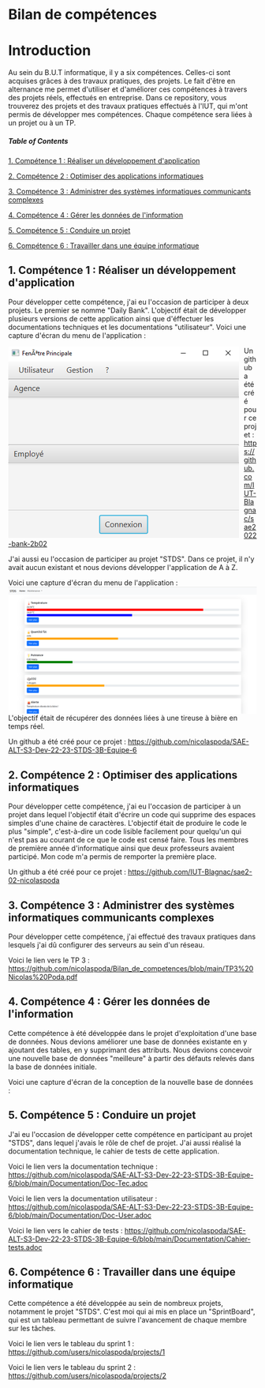 # Bilan de compétences

# Introduction

Au sein du B.U.T informatique, il y a six compétences. Celles-ci sont acquises grâces à des travaux pratiques, des projets. Le fait d'être en alternance me permet d'utiliser et d'améliorer ces compétences à travers des projets réels, effectués en entreprise. Dans ce repository, vous trouverez des projets et des travaux pratiques effectués à l'IUT, qui m'ont permis de développer mes compétences. Chaque compétence sera liées à un projet ou à un TP.

##### Table of Contents  
[1. Compétence 1 : Réaliser un développement d'application](#comp1)  

[2. Compétence 2 : Optimiser des applications informatiques](#comp2)
  
[3. Compétence 3 : Administrer des systèmes informatiques communicants complexes](#comp3)

[4. Compétence 4 : Gérer les données de l'information](#comp4)

[5. Compétence 5 : Conduire un projet](#comp5)

[6. Compétence 6 : Travailler dans une équipe informatique](#comp6)


<a name="comp1">
 
## 1. Compétence 1 : Réaliser un développement d'application
  
Pour développer cette compétence, j'ai eu l'occasion de participer à deux projets. Le premier se nomme "Daily Bank". L'objectif était de développer plusieurs versions de cette application ainsi que d'éffectuer les documentations techniques et les documentations "utilisateur". Voici une capture d'écran du menu de l'application :
  

<img src="https://github.com/IUT-Blagnac/sae2022-bank-2b02/blob/main/documentation/images_doc_utilisateur/page_principale.png"
     style="float: left; margin-right: 10px;" />
  
Un github a été créé pour ce projet : https://github.com/IUT-Blagnac/sae2022-bank-2b02
  
J'ai aussi eu l'occasion de participer au projet "STDS". Dans ce projet, il n'y avait aucun existant et nous devions développer l'application de A à Z. 
  
Voici une capture d'écran du menu de l'application : <img src="https://github.com/nicolaspoda/SAE-ALT-S3-Dev-22-23-STDS-3B-Equipe-6/blob/main/Images/accueil.png"
                                                          style="float: left; margin-right: 10px;"/>
 
L'objectif était de récupérer des données liées à une tireuse à bière en temps réel.
  
Un github a été créé pour ce projet : https://github.com/nicolaspoda/SAE-ALT-S3-Dev-22-23-STDS-3B-Equipe-6
  
<a name="comp2">
 
## 2. Compétence 2 : Optimiser des applications informatiques
  
Pour développer cette compétence, j'ai eu l'occasion de participer à un projet dans lequel l'objectif était d'écrire un code qui supprime des espaces simples d'une chaine de caractères. L'objectif était de produire le code le plus "simple", c'est-à-dire un code lisible facilement pour quelqu'un qui n'est pas au courant de ce que le code est censé faire. Tous les membres de première année d'informatique ainsi que deux professeurs avaient participé. Mon code m'a permis de remporter la première place. 
  
Un github a été créé pour ce projet : https://github.com/IUT-Blagnac/sae2-02-nicolaspoda
  

  <a name="comp3">
 
## 3. Compétence 3 : Administrer des systèmes informatiques communicants complexes
    
Pour développer cette compétence, j'ai effectué des travaux pratiques dans lesquels j'ai dû configurer des serveurs au sein d'un réseau. 
    
Voici le lien vers le TP 3 : https://github.com/nicolaspoda/Bilan_de_competences/blob/main/TP3%20Nicolas%20Poda.pdf

<a name="comp4">
 
## 4. Compétence 4 : Gérer les données de l'information
  
Cette compétence à été développée dans le projet d'exploitation d'une base de données. Nous devions améliorer une base de données existante en y ajoutant des tables, en y supprimant des attributs. Nous devions concevoir une nouvelle base de données "meilleure" à partir des défauts relevés dans la base de données initiale.
  
Voici une capture d'écran de la conception de la nouvelle base de données : 
  
    
<a name="comp5">
 
## 5. Compétence 5 : Conduire un projet
  
J'ai eu l'occasion de développer cette compétence en participant au projet "STDS", dans lequel j'avais le rôle de chef de projet.  J'ai aussi réalisé la documentation technique, le cahier de tests de cette application.
  
Voici le lien vers la documentation technique : https://github.com/nicolaspoda/SAE-ALT-S3-Dev-22-23-STDS-3B-Equipe-6/blob/main/Documentation/Doc-Tec.adoc
  
Voici le lien vers la documentation utilisateur : https://github.com/nicolaspoda/SAE-ALT-S3-Dev-22-23-STDS-3B-Equipe-6/blob/main/Documentation/Doc-User.adoc

Voici le lien vers le cahier de tests : https://github.com/nicolaspoda/SAE-ALT-S3-Dev-22-23-STDS-3B-Equipe-6/blob/main/Documentation/Cahier-tests.adoc

  
<a name="comp6">
 
## 6. Compétence 6 : Travailler dans une équipe informatique
  
Cette compétence a été développée au sein de nombreux projets, notamment le projet "STDS". C'est moi qui ai mis en place un "SprintBoard", qui est un tableau permettant de suivre l'avancement de chaque membre sur les tâches. 
  
Voici le lien vers le tableau du sprint 1 : https://github.com/users/nicolaspoda/projects/1
  
Voici le lien vers le tableau du sprint 2 : https://github.com/users/nicolaspoda/projects/2



